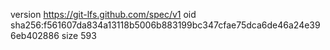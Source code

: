 version https://git-lfs.github.com/spec/v1
oid sha256:f561607da834a13118b5006b883199bc347cfae75dca6de46a24e396eb402886
size 593
